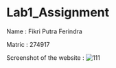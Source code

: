 # Lab1_Assignment

Name : Fikri Putra Ferindra

Matric : 274917

Screenshot of the website :
![111](https://user-images.githubusercontent.com/73333215/166152884-6eff9233-bb7f-4a8c-a511-8167fdf6b567.png)
